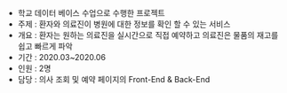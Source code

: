 - 학교 데이터 베이스 수업으로 수행한 프로젝트
- 주제 : 환자와 의료진이 병원에 대한 정보를 확인 할 수 있는 서비스
- 개요 : 환자는 원하는 의료진을 실시간으로 직접 예약하고 의료진은 물품의 재고를 쉽고 빠르게 파악
- 기간 : 2020.03~2020.06
- 인원 : 2명
- 담당 : 의사 조회 및 예약 페이지의 Front-End & Back-End
